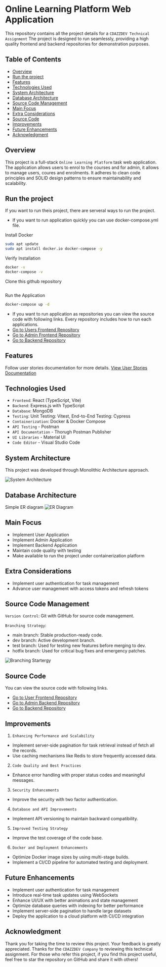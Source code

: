 # Online Learning Platform Web Application

This repository contains all the project details for a `CDAZZDEV Technical Assignment` The project is designed to run seamlessly, providing a high quality frontend and backend repositories for demonstration purposes.

## Table of Contents

- [Overview](#overview)
- [Run the project](#run-the-project)
- [Features](#features)
- [Technologies Used](#technologies-used)
- [System Architecture](#system-architecture)
- [Database Architecture](#database-architecture)
- [Source Code Management](#source-code-management)
- [Main Focus](#main-focus)
- [Extra Considerations](#extra-considerations)
- [Source Code](#source-code)
- [Improvements](#improvements)
- [Future Enhancements](#future-enhancements)
- [Acknowledgment](#acknowledgment)

## Overview

This project is a full-stack `Online Learning Platform` task web application. The application allows users to enrol to the courses and for admin, it allows to manage users, coures and enrolments. It adheres to clean code principles and SOLID design patterns to ensure maintainability and scalability.

## Run the project

If you want to run theis project, there are serveral ways to run the project.

- If you want to run application quickly you can use docker-compose.yml file.

Install Docker
```bash
sudo apt update
sudo apt install docker.io docker-compose -y
```

Verify Installation
```bash
docker -v
docker-compose -v
```

Clone this github repository
```bash

```

Run the Application
```bash
docker-compose up -d
```

- If you want to run application as repositories you can view the source code with following links. Every repository includes how to run each applications.
- [Go to Users Frontend Repository]()
- [Go to Admin Frontend Repository]()
- [Go to Backend Repository]()

## Features

Follow user stories documentation for more details. [View User Stories Documentation](https://docs.google.com/document/d/1yNVqoIllo876Jt4T9Y6gLWwth1n5UL7cIZdf6gEhqtk/edit?usp=sharing)

## Technologies Used

- `Frontend`: React (TypeScript, Vite)
- `Backend`: Express.js with TypeScript
- `Database`: MongoDB
- `Testing`: Unit Testing: Vitest, End-to-End Testing: Cypress
- `Containerization`: Docker & Docker Compose
- `API Testing` - Postman
- `API Documentation` - Thorugh Postman Publisher
- `UI Libraries` - Material UI
- `Code Editor` - Visual Studio Code

## System Architecture

This project was developed through Monolithic Architecture approach.

![System Architecture](https://res.cloudinary.com/dv9ax00l4/image/upload/v1740689618/arch1.jpeg_lmgmye.png)

## Database Architecture

Simple ER diagram
![ER Diagram]()

## Main Focus

- Implement User Application
- Implement Admin Application
- Implement Backend Application
- Maintain code quality with testing
- Make available to run the project under containerization platform

## Extra Considerations

- Implement user authentication for task management
- Advance user management with access tokens and refresh tokens

## Source Code Management

`Version Control`: Git with GitHub for source code management.

`Branching Strategy`: 
- main branch: Stable production-ready code.
- dev branch: Active development branch.
- test branch: Used for testing new features before merging to dev.
- hotfix branch: Used for critical bug fixes and emergency patches.

![Branching Startergy](https://res.cloudinary.com/dv9ax00l4/image/upload/v1740689988/bs1_ytpamp.png)

## Source Code

You can view the source code with following links.
- [Go to User Frontend Repository]()
- [Go to Admin Backend Repository]()
- [Go to Backend Repository]()

## Improvements

1. `Enhancing Performance and Scalability`
 - Implement server-side pagination for task retrieval instead of fetch all the records.
 - Use caching mechanisms like Redis to store frequently accessed data.

2. `Code Quality and Best Practices`
 - Enhance error handling with proper status codes and meaningful messages.

3. `Security Enhancements`
 - Improve the security with two factor authentication.

4. `Database and API Improvements`
 - Implement API versioning to maintain backward compatibility.

5. `Improved Testing Strategy`
 - Improve the test coverage of the code base.

6. `Docker and Deployment Enhancements`
 - Optimize Docker image sizes by using multi-stage builds.
 - Implement a CI/CD pipeline for automated testing and deployment.

## Future Enhancements

- Implement user authentication for task management
- Introduce real-time task updates using WebSockets
- Enhance UI/UX with better animations and state management
- Optimize database queries with indexing for better performance
- Implement server-side pagination to handle large datasets
- Deploy the application to a cloud platform with CI/CD integration

## Acknowledgment

Thank you for taking the time to review this project. Your feedback is greatly appreciated. Thanks for the `CDAZZDEV Company` to reviewing this technical assignment. For those who refer this project, if you find this project useful, feel free to star the repository on GitHub and share it with others! 